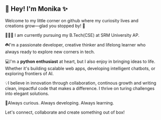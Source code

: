 ## 👋 Hey! I'm Monika ✨

Welcome to my little corner on github where my curiosity lives and creations grow—glad you stopped by! 🌟

👩🏻‍💻 I am currently pursuing my B.Tech(CSE) at SRM University AP.

☘️I'm a passionate developer, creative thinker and lifelong learner who always ready to explore new corners in tech.

💻I'm a **python enthusiast** at heart, but I also enjoy in bringing ideas to life. Whether it's building scalable web apps, developing intelligent chatbots, or exploring frontiers of AI.

💡I believe in innovation through collaboration, continous growth and writing clean, impactful code that makes a difference. I thrive on turing challenges into elegant solutions.

🚀Always curious. Always developing. Always learning.

Let's connect, collaborate and create something out of box!

<!--
**monika-3115/monika-3115** is a ✨ _special_ ✨ repository because its `README.md` (this file) appears on your GitHub profile.

Here are some ideas to get you started:

- 🔭 I’m currently working on ...
- 🌱 I’m currently learning ...
- 👯 I’m looking to collaborate on ...
- 🤔 I’m looking for help with ...
- 💬 Ask me about ...
- 📫 How to reach me: ...
- 😄 Pronouns: ...
- ⚡ Fun fact: ...
-->
